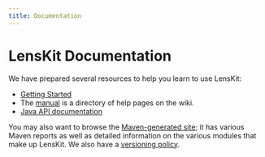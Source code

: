 ```yaml
---
title: Documentation
---
```


# LensKit Documentation

[wiki]: https://github.com/grouplens/lenskit/wiki/
[JavaDoc]: maven-site/apidocs/

We have prepared several resources to help you learn to use LensKit:

- [Getting Started](http://github.com/grouplens/lenskit/wiki/GettingStarted)
- The [manual](http://github.com/grouplens/lenskit/wiki/Manual) is
  a directory of help pages on the wiki.
- [Java API documentation][JavaDoc]
  
You may also want to browse the [Maven-generated site](maven-site/);
it has various Maven reports as well as detailed information on the
various modules that make up LensKit.  We also have a [versioning policy](versioning.html).

